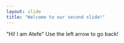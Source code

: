 ```yaml
---
layout: slide
title: "Welcome to our second slide!"
---
```

"Hi! I am Atefe"
Use the left arrow to go back!

